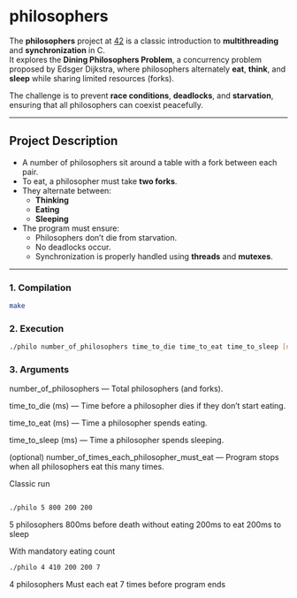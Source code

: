 # philosophers 

The **philosophers** project at [42](https://42wolfsburg.de) is a classic introduction to **multithreading** and **synchronization** in C.  
It explores the **Dining Philosophers Problem**, a concurrency problem proposed by Edsger Dijkstra, where philosophers alternately **eat**, **think**, and **sleep** while sharing limited resources (forks).  

The challenge is to prevent **race conditions**, **deadlocks**, and **starvation**, ensuring that all philosophers can coexist peacefully.  

---

## Project Description

- A number of philosophers sit around a table with a fork between each pair.  
- To eat, a philosopher must take **two forks**.  
- They alternate between:
  - **Thinking** 
  - **Eating** 
  - **Sleeping**
- The program must ensure:
  - Philosophers don’t die from starvation.  
  - No deadlocks occur.  
  - Synchronization is properly handled using **threads** and **mutexes**.  

---

### 1. Compilation
```bash
make
```
### 2. Execution

```bash
./philo number_of_philosophers time_to_die time_to_eat time_to_sleep [number_of_times_each_philosopher_must_eat]
```

### 3. Arguments

number_of_philosophers — Total philosophers (and forks).

time_to_die (ms) — Time before a philosopher dies if they don’t start eating.

time_to_eat (ms) — Time a philosopher spends eating.

time_to_sleep (ms) — Time a philosopher spends sleeping.

(optional) number_of_times_each_philosopher_must_eat — Program stops when all philosophers eat this many times.

Classic run
```bash

./philo 5 800 200 200
```

5 philosophers
800ms before death without eating
200ms to eat
200ms to sleep

With mandatory eating count

```bash
./philo 4 410 200 200 7
```

4 philosophers
Must each eat 7 times before program ends
